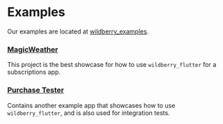 # Examples
Our examples are located at [wildberry_examples](https://github.com/wildberry/purchases-flutter/tree/main/wildberry_examples).

### [MagicWeather](https://github.com/wildberry/purchases-flutter/tree/main/wildberry_examples/MagicWeather)

This project is the best showcase for how to use `wildberry_flutter` for a subscriptions app.

### [Purchase Tester](https://github.com/wildberry/purchases-flutter/tree/main/wildberry_examples/purchase_tester)

Contains another example app that showcases how to use `wildberry_flutter`, and is also used for integration tests. 
